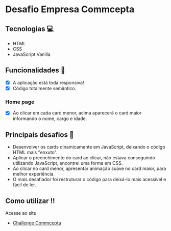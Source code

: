 # Desafio Empresa Commcepta

## Tecnologias :computer:

- HTML
- CSS
- JavaScript Vanilla

## Funcionalidades 🚀

- [x] A aplicação está toda responsiva!
- [x] Código totalmente semântico.

### Home page
- [x] Ao clicar em cada card menor, acima aparecerá o card maior informando o nome, cargo e idade.

## Principais desafios :grimacing:

- Desenvolver os cards dinamicamente em JavaScript, deixando o código HTML mais "enxuto".
- Aplicar o preenchimento do card ao clicar, não estava conseguindo utilizando JavaScript, encontrei uma forma em CSS.
- Ao clicar no card menor, apresentar animação suave no card maior, para melhor experiência.
- O mais desafiador foi restruturar o código para deixá-lo mais acessível e fácil de ler.

## Como utilizar :bangbang:

Acesse ao site
- <a href="https://challenge-commcepta.netlify.app/" target="_blank">Challenge Commcepta</a>
